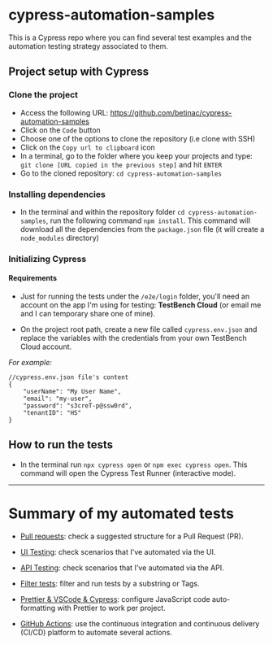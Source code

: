 # cypress-automation-samples

This is a Cypress repo where you can find several test examples and the automation testing strategy associated to them.

## Project setup with Cypress

### Clone the project

- Access the following URL: https://github.com/betinac/cypress-automation-samples
- Click on the `Code` button
- Choose one of the options to clone the repository (i.e clone with SSH)
- Click on the `Copy url to clipboard` icon
- In a terminal, go to the folder where you keep your projects and type: `git clone [URL copied in the previous step]` and hit `ENTER`
- Go to the cloned repository: `cd cypress-automation-samples`

### Installing dependencies

- In the terminal and within the repository folder `cd cypress-automation-samples`, run the following command `npm install`. This command will download all the dependencies from the `package.json` file (it will create a `node_modules` directory)

### Initializing Cypress

#### Requirements

- Just for running the tests under the `/e2e/login` folder, you'll need an account on the app I'm using for testing: **TestBench Cloud** (or email me and I can temporary share one of mine).

- On the project root path, create a new file called `cypress.env.json` and replace the variables with the credentials from your own TestBench Cloud account.

_For example:_

```
//cypress.env.json file's content
{
    "userName": "My User Name",
    "email": "my-user",
    "password": "s3creT-p@ssw0rd",
    "tenantID": "HS"
}
```

## How to run the tests

- In the terminal run `npx cypress open` or `npm exec cypress open`. This command will open the Cypress Test Runner (interactive mode).

---

# Summary of my automated tests

- [Pull requests](cypress/docs/Pull-Requests.md): check a suggested structure for a Pull Request (PR).

- [UI Testing](cypress/docs/UI-testing.md): check scenarios that I've automated via the UI.

- [API Testing](cypress/docs/API-testing.md): check scenarios that I've automated via the API.

- [Filter tests](cypress/docs/Filter-tests.md): filter and run tests by a substring or Tags.

- [Prettier & VSCode & Cypress](cypress/docs/Format.md): configure JavaScript code auto-formatting with Prettier to work per project.

- [GitHub Actions](cypress/docs/Workflows.md): use the continuous integration and continuous delivery (CI/CD) platform to automate several actions.
